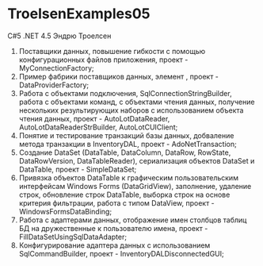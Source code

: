 # TroelsenExamples05
C#5 .NET 4.5 Эндрю Троелсен
1) Поставщики данных, повышение гибкости с помощью конфигурационных файлов приложения, проект - MyConnectionFactory;
2) Пример фабрики поставщиков данных, элемент <connectionStrings>, проект - DataProviderFactory;
3) Работа с объектами подключения, SqlConnectionStringBuilder, работа с объектами команд, с объектами чтения данных, получение нескольких результирующих наборов с использованием объекта чтения данных, проект - AutoLotDataReader, AutoLotDataReaderStrBuilder, AutoLotCUIClient;
4) Понятие и тестирование транзакций базы данных, добваление метода транзакции в InventoryDAL, проект - AdoNetTransaction;
5) Создание DataSet (DataTable, DataColumn, DataRow, RowState, DataRowVersion, DataTableReader), сериализация объектов DataSet и DataTable, проект - SimpleDataSet;
6) Привязка объектов DataTable к графическим пользовательским интерфейсам Windows Forms (DataGridView), заполнение, удаление строк, обновление строк DataTable, выборка строк на основе критерия фильтрации, работа с типом DataView, проект - WindowsFormsDataBinding;
7) Работа с адаптерами данных, отображение имен столбцов таблиц БД на дружественные к пользователю имена, проект - FillDataSetUsingSqlDataAdapter;
8) Конфигурирование адаптера данных с использованием SqlCommandBuilder, проект - InventoryDALDisconnectedGUI;
